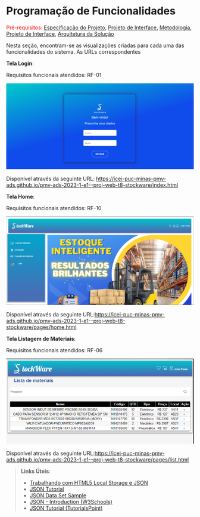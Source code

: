 # Programação de Funcionalidades

<span style="color:red">Pré-requisitos: <a href="2-Especificação do Projeto.md"> Especificação do Projeto</a></span>, <a href="3-Projeto de Interface.md"> Projeto de Interface</a>, <a href="4-Metodologia.md"> Metodologia</a>, <a href="3-Projeto de Interface.md"> Projeto de Interface</a>, <a href="5-Arquitetura da Solução.md"> Arquitetura da Solução</a>

Nesta seção, encontram-se as visualizações criadas para cada uma das funcionalidades do sistema. As URLs correspondentes

**Tela Login**:

Requisitos funcionais atendidos: RF-01

![Exemplo de Wireframe](img/telaloginsw.PNG)

Disponível através da seguinte URL: https://icei-puc-minas-pmv-ads.github.io/pmv-ads-2023-1-e1--proj-web-t8-stockware/index.html



**Tela Home**:

Requisitos funcionais atendidos: RF-10

![Exemplo de Wireframe](img/telahome.PNG)

Disponível através da seguinte URL:https://icei-puc-minas-pmv-ads.github.io/pmv-ads-2023-1-e1--proj-web-t8-stockware/pages/home.html



**Tela Listagem de Materiais**:

Requisitos funcionais atendidos: RF-06

![Exemplo de Wireframe](img/telalista.PNG)

Disponível através da seguinte URL:https://icei-puc-minas-pmv-ads.github.io/pmv-ads-2023-1-e1--proj-web-t8-stockware/pages/list.html





> **Links Úteis**:
>
> - [Trabalhando com HTML5 Local Storage e JSON](https://www.devmedia.com.br/trabalhando-com-html5-local-storage-e-json/29045)
> - [JSON Tutorial](https://www.w3resource.com/JSON)
> - [JSON Data Set Sample](https://opensource.adobe.com/Spry/samples/data_region/JSONDataSetSample.html)
> - [JSON - Introduction (W3Schools)](https://www.w3schools.com/js/js_json_intro.asp)
> - [JSON Tutorial (TutorialsPoint)](https://www.tutorialspoint.com/json/index.htm)
